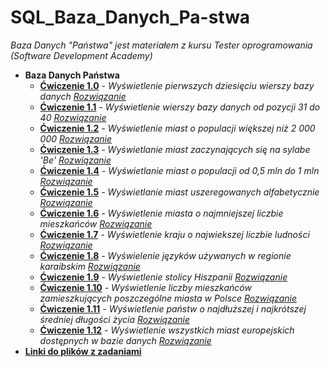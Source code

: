 # SQL_Baza_Danych_Pa-stwa

_Baza Danych "Państwa" jest materiałem z kursu Tester oprogramowania (Software Development Academy)_ 

* **Baza Danych Państwa**
  * **[Ćwiczenie 1.0](https://drive.google.com/file/d/1B7aXlpyqd9E6DwMcK-lA1FOtfqA5c1rX/view?usp=sharing)** _- Wyświetlenie pierwszych dziesięciu wierszy bazy danych_ _[Rozwiązanie](https://drive.google.com/file/d/1r-v-SCotzEv3vfp4F4XeW1d3_eARAudu/view?usp=sharing)_
  * **[Ćwiczenie 1.1](https://drive.google.com/file/d/1zRbMeirIH6eyQxL8PcXvbSTwojNMaYFy/view?usp=sharing)** _- Wyświetlenie wierszy bazy danych od pozycji 31  do 40_ _[Rozwiązanie](https://drive.google.com/file/d/1jpMju8FsTzIU9cEsnuSL_SHeiyZO04X4/view?usp=sharing)_
  * **[Ćwiczenie 1.2](https://drive.google.com/file/d/1RN0I7ZR2ATgQDCZ6Z8HDsOuvSLa_ZUri/view?usp=sharing)** _- Wyświetlenie miast o populacji większej niż 2 000 000_ _[Rozwiązanie](https://drive.google.com/file/d/1yYMrGxfEllOPeN8W5v3TIbBYbaxY7PBe/view?usp=sharing)_
  * **[Ćwiczenie 1.3](https://drive.google.com/file/d/1gClSb6T4s2yoSGlUm1lcMT9Uh0vC_cfb/view?usp=sharing)** _- Wyświetlanie miast zaczynających się na sylabe 'Be'_ _[Rozwiązanie](https://drive.google.com/file/d/1h7fuoPSEZTng5e6uHcKah1gL7yQvD9px/view?usp=sharing)_
  * **[Ćwiczenie 1.4](https://drive.google.com/file/d/13Y0LonaavITzhgVYWKUNty55pHm005iz/view?usp=sharing)** _- Wyświetlanie miast o populacji od 0,5 mln do 1 mln_ _[Rozwiązanie](https://drive.google.com/file/d/1VQwmYcfoeXK98pKPkGidIjvTVO7o9ldV/view?usp=sharing)_
  * **[Ćwiczenie 1.5](https://drive.google.com/file/d/1GDmxDxdDQ86pPa79rt0kFkYhBcshH6Ol/view?usp=sharing)** _- Wyświetlanie miast uszeregowanych alfabetycznie_ _[Rozwiązanie](https://drive.google.com/file/d/1Y4WrSb2IroUQZIkjrrM_Wmos-44nIFBc/view?usp=sharing)_
  * **[Ćwiczenie 1.6](https://drive.google.com/file/d/1u6swIl0bs5wTdbiH5TqWOOgH7HwsXeOV/view?usp=sharing)** _- Wyświetlenie miasta o najmniejszej liczbie mieszkańców_ _[Rozwiązanie](https://drive.google.com/file/d/15jRpvd6ly5IDh63sfdUPUx8dtnJTis-d/view?usp=sharing)_ 
  * **[Ćwiczenie 1.7](https://drive.google.com/file/d/1aukQ2D7zFunNnai24WlgG3tRXTKnUmVu/view?usp=sharing)** _- Wyświetlenie kraju o najwiekszej liczbie ludności_ _[Rozwiązanie](https://drive.google.com/file/d/1ruTPvZ2qYH2m0EgMvblKsopbM6NucDzN/view?usp=sharing)_
  * **[Ćwiczenie 1.8](https://drive.google.com/file/d/1WNTPozH2Ub764Pa--fThGiQV_cnb7fQj/view?usp=sharing)** _- Wyświelenie języków używanych w regionie karaibskim_ _[Rozwiązanie](https://drive.google.com/file/d/1DKTNiT_BXHmMh1uVjFUzIVK3UFLJYW-K/view?usp=sharing)_
  * **[Ćwiczenie 1.9](https://drive.google.com/file/d/1ciyjQFjxdaPm6lB2Lt7_Gsco-9GvE7EF/view?usp=sharing)** _- Wyświetlenie stolicy Hiszpanii_ _[Rozwiązanie](https://drive.google.com/file/d/1uYzK0MR72Ntjez2HUvlFV2QGOsvn41uR/view?usp=sharing)_ 
  * **[Ćwiczenie 1.10](https://drive.google.com/file/d/1yGGLPBhzDzFCeoUEOknRDJbS6jnD4vYJ/view?usp=sharing)** _- Wyświetlenie liczby mieszkańców zamieszkujących poszczególne miasta w Polsce_ _[Rozwiązanie](https://drive.google.com/file/d/1ZzSBD58IFvunG3e9j9LpNsDxYFq1j8OH/view?usp=sharing)_
  * **[Ćwiczenie 1.11](https://drive.google.com/file/d/1EU8bRaL1iXFUNo6X8Fbi1EBeOKcwuPw1/view?usp=sharing)** _- Wyświetlenie państw o najdłuższej i najkrótszej średniej długości życia_ _[Rozwiązanie](https://drive.google.com/file/d/1cZ0cTcpmBlIgXjVeQjVlbVOFchMZJE3_/view?usp=sharing)_
  * **[Ćwiczenie 1.12](https://drive.google.com/file/d/1mGuxNwxbLMIyWOl2ikQHn2-2myv4OjuZ/view?usp=sharing)** _- Wyświetlenie wszystkich miast europejskich dostępnych w bazie danych_ _[Rozwiązanie](https://drive.google.com/file/d/1KZJW-w7IQCpiXdPhHphNGa2OXTkac1lc/view?usp=sharing)_
* **[Linki do plików z zadaniami](https://github.com/Raf100cmd/KursGit/tree/master/Baza%20danych%20SQL/Baza%20Danych%20Pa%C5%84stwa)**
